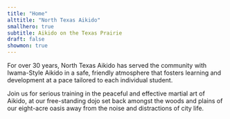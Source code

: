 ```yaml
---
title: "Home"
alttitle: "North Texas Aikido"
smallhero: true
subtitle: Aikido on the Texas Prairie
draft: false
showmon: true
---
```


For over 30 years, North Texas Aikido has served the community with Iwama-Style Aikido in a safe, friendly atmosphere that fosters learning and development at a pace tailored to each individual student.

Join us for serious training in the peaceful and effective martial art of Aikido, at our free-standing dojo set back amongst the woods and plains of our eight-acre oasis away from the noise and distractions of city life.